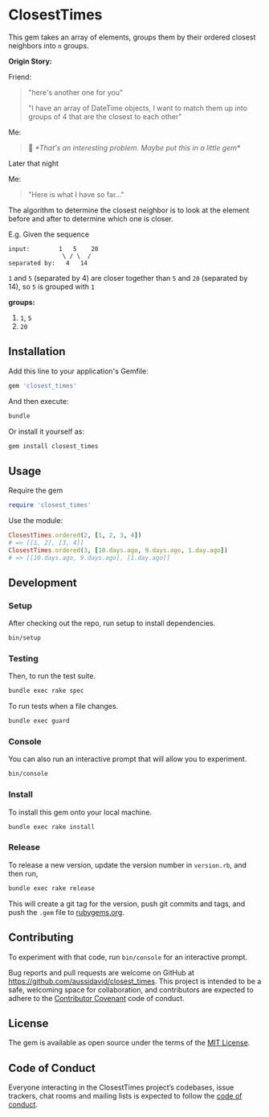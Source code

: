 # ClosestTimes

This gem takes an array of elements, groups them by their ordered closest neighbors into `n` groups.

**Origin Story:**

Friend:

> "here's another one for you"
>
> "I have an array of DateTime objects, I want to match them up into groups of 4 that are the closest to each other"

Me:

> :thinking: _\*That's an interesting problem. Maybe put this in a little gem\*_

Later that night

Me:

> "Here is what I have so far..."

The algorithm to determine the closest neighbor is to look at the element before and after to determine which one is closer.

E.g.
Given the sequence

```plain
input:        1   5    20
               \ / \  /
separated by:   4   14
```

`1` and `5` (separated by 4) are closer together than `5` and `20` (separated by 14), so `5` is grouped with `1`

**groups:**

1. `1`, `5`
2. `20`

## Installation

Add this line to your application's Gemfile:

```ruby
gem 'closest_times'
```

And then execute:

```bash
bundle
```

Or install it yourself as:

```bash
gem install closest_times
```

## Usage

Require the gem

```ruby
require 'closest_times'
```

Use the module:

```ruby
ClosestTimes.ordered(2, [1, 2, 3, 4])
# => [[1, 2], [3, 4]]
ClosestTimes.ordered(3, [10.days.ago, 9.days.ago, 1.day.ago])
# => [[10.days.ago, 9.days.ago], [1.day.ago]]

```

## Development

### Setup

After checking out the repo, run setup to install dependencies.

```bash
bin/setup
```

### Testing

Then, to run the test suite.

```bash
bundle exec rake spec
```

To run tests when a file changes.

```bash
bundle exec guard
```

### Console

You can also run an interactive prompt that will allow you to experiment.

```bash
bin/console
```

### Install

To install this gem onto your local machine.

```bash
bundle exec rake install
```

### Release

To release a new version, update the version number in `version.rb`, and then run,

```bash
bundle exec rake release
```

This will create a git tag for the version, push git commits and tags, and push the `.gem` file to [rubygems.org](https://rubygems.org).

## Contributing

To experiment with that code, run `bin/console` for an interactive prompt.

Bug reports and pull requests are welcome on GitHub at <https://github.com/aussidavid/closest_times>. This project is intended to be a safe, welcoming space for collaboration, and contributors are expected to adhere to the [Contributor Covenant](http://contributor-covenant.org) code of conduct.

## License

The gem is available as open source under the terms of the [MIT License](https://opensource.org/licenses/MIT).

## Code of Conduct

Everyone interacting in the ClosestTimes project’s codebases, issue trackers, chat rooms and mailing lists is expected to follow the [code of conduct](https://github.com/[USERNAME]/closest_times/blob/master/CODE_OF_CONDUCT.md).
